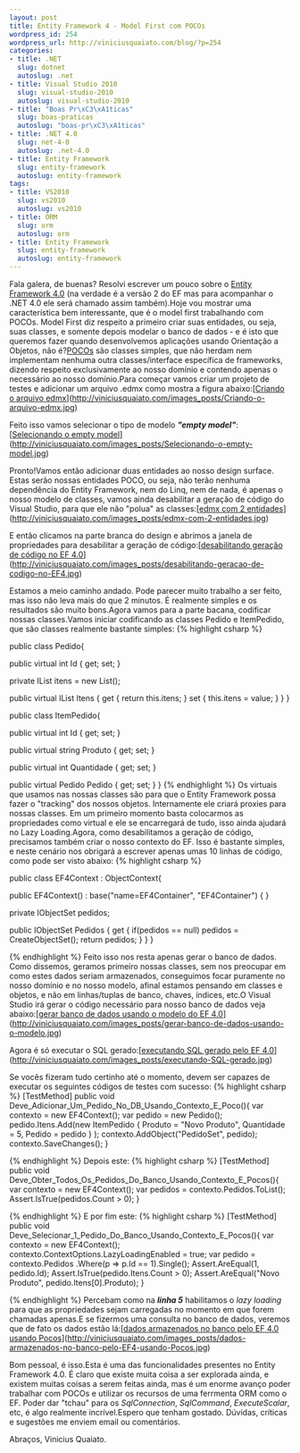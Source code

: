 ```yaml
--- 
layout: post
title: Entity Framework 4 - Model First com POCOs
wordpress_id: 254
wordpress_url: http://viniciusquaiato.com/blog/?p=254
categories: 
- title: .NET
  slug: dotnet
  autoslug: .net
- title: Visual Studio 2010
  slug: visual-studio-2010
  autoslug: visual-studio-2010
- title: "Boas Pr\xC3\xA1ticas"
  slug: boas-praticas
  autoslug: "boas-pr\xC3\xA1ticas"
- title: .NET 4.0
  slug: net-4-0
  autoslug: .net-4.0
- title: Entity Framework
  slug: entity-framework
  autoslug: entity-framework
tags: 
- title: VS2010
  slug: vs2010
  autoslug: vs2010
- title: ORM
  slug: orm
  autoslug: orm
- title: Entity Framework
  slug: entity-framework
  autoslug: entity-framework
---
```



Fala galera, de buenas? Resolvi escrever um pouco sobre o [Entity Framework 4.0](http://msdn.microsoft.com/en-us/library/bb399572%28VS.100%29.aspx) (na verdade é a versão 2 do EF mas para acompanhar o .NET 4.0 ele será chamado assim também).Hoje vou mostrar uma característica bem interessante, que é o model first trabalhando com POCOs. Model First diz respeito a primeiro criar suas entidades, ou seja, suas classes, e somente depois modelar o banco de dados - e é isto que queremos fazer quando desenvolvemos aplicações usando Orientação a Objetos, não é?[POCOs](http://en.wikipedia.org/wiki/Plain_Old_CLR_Object) são classes simples, que não herdam nem implementam nenhuma outra classes/interface específica de frameworks, dizendo respeito exclusivamente ao nosso domínio e contendo apenas o necessário ao nosso domínio.Para começar vamos criar um projeto de testes e adicionar um arquivo .edmx como mostra a figura abaixo:[[Criando o arquivo edmx](http://viniciusquaiato.com/images_posts/Criando-o-arquivo-edmx-300x190.jpg "Criando o arquivo edmx")](http://viniciusquaiato.com/images_posts/Criando-o-arquivo-edmx.jpg)



Feito isso vamos selecionar o tipo de modelo _**"empty model"**_:[[Selecionando o empty model](http://viniciusquaiato.com/images_posts/Selecionando-o-empty-model-300x266.jpg "Selecionando o empty model")](http://viniciusquaiato.com/images_posts/Selecionando-o-empty-model.jpg)



Pronto!Vamos então adicionar duas entidades ao nosso design surface. Estas serão nossas entidades POCO, ou seja, não terão nenhuma dependência do Entity Framework, nem do Linq, nem de nada, é apenas o nosso modelo de classes, vamos ainda desabilitar a geração de código do Visual Studio, para que ele não "polua" as classes:[[edmx com 2 entidades](http://viniciusquaiato.com/images_posts/edmx-com-2-entidades-300x181.jpg "edmx com 2 entidades")](http://viniciusquaiato.com/images_posts/edmx-com-2-entidades.jpg)



E então clicamos na parte branca do design e abrimos a janela de propriedades para desabilitar a geração de código:[[desabilitando geração de código no EF 4.0](http://viniciusquaiato.com/images_posts/desabilitando-geracao-de-codigo-no-EF4-300x157.jpg "desabilitando geração de código no EF4")](http://viniciusquaiato.com/images_posts/desabilitando-geracao-de-codigo-no-EF4.jpg)

Estamos a meio caminho andado. Pode parecer muito trabalho a ser feito, mas isso não leva mais do que 2 minutos. É realmente simples e os resultados são muito bons.Agora vamos para a parte bacana, codificar nossas classes.Vamos iniciar codificando as classes Pedido e ItemPedido, que são classes realmente bastante simples:
{% highlight csharp %}

public class Pedido{    

public virtual int Id { get;
    set;
    }
    
private IList<itempedido> itens = new List<itempedido>();
    
public virtual IList<itempedido> Itens    {        get {
return this.itens;
    }
        set { this.itens = value;
    }
    }
}


public class ItemPedido{    

public virtual int Id { get;
    set;
    }
    
public virtual string Produto { get;
    set;
    }
    
public virtual int Quantidade { get;
    set;
    }
    
public virtual Pedido Pedido { get;
    set;
    }
}
</itempedido></itempedido></itempedido>
{% endhighlight %}
Os virtuais que usamos nas nossas classes são para que o Entity Framework possa fazer o "tracking" dos nossos objetos. Internamente ele criará proxies para nossas classes. Em um primeiro momento basta colocarmos as propriedades como virtual e ele se encarregará de tudo, isso ainda ajudará no Lazy Loading.Agora, como desabilitamos a geração de código, precisamos também criar o nosso contexto do EF. Isso é bastante simples, e neste cenário nos obrigará a escrever apenas umas 10 linhas de código, como pode ser visto abaixo:
{% highlight csharp %}

public class EF4Context : ObjectContext{    

public EF4Context()        : base("name=EF4Container", "EF4Container") { }
    
private IObjectSet<pedido> pedidos;
    
public IObjectSet<pedido> Pedidos    {        get        {
if(pedidos == null)                pedidos = CreateObjectSet<pedido>();
return pedidos;
    }
    }
}


</pedido></pedido></pedido>
{% endhighlight %}
Feito isso nos resta apenas gerar o banco de dados. Como dissemos, geramos primeiro nossas classes, sem nos preocupar em como estes dados seriam armazenados, conseguimos focar puramente no nosso domínio e no nosso modelo, afinal estamos pensando em classes e objetos, e não em linhas/tuplas de banco, chaves, índices, etc.O Visual Studio irá gerar o código necessário para nosso banco de dados veja abaixo:[[gerar banco de dados usando o modelo do EF 4.0](http://viniciusquaiato.com/images_posts/gerar-banco-de-dados-usando-o-modelo-300x158.jpg "gerar banco de dados usando o modelo do EF4")](http://viniciusquaiato.com/images_posts/gerar-banco-de-dados-usando-o-modelo.jpg)



Agora é só executar o SQL gerado:[[executando SQL gerado pelo EF 4.0](http://viniciusquaiato.com/images_posts/executando-SQL-gerado-300x180.jpg "executando SQL gerado pelo EF4")](http://viniciusquaiato.com/images_posts/executando-SQL-gerado.jpg)

Se vocês fizeram tudo certinho até o momento, devem ser capazes de executar os seguintes códigos de testes com sucesso:
{% highlight csharp %}
[TestMethod]
public void Deve_Adicionar_Um_Pedido_No_DB_Usando_Contexto_E_Poco(){
var contexto = new EF4Context();
var pedido = new Pedido();
    pedido.Itens.Add(new ItemPedido    {        Produto = "Novo Produto",        Quantidade = 5,        Pedido = pedido    }
);
    contexto.AddObject("PedidoSet", pedido);
    contexto.SaveChanges();
    }

{% endhighlight %}
Depois este:
{% highlight csharp %}
[TestMethod]
public void Deve_Obter_Todos_Os_Pedidos_Do_Banco_Usando_Contexto_E_Pocos(){
var contexto = new EF4Context();
var pedidos = contexto.Pedidos.ToList();
    Assert.IsTrue(pedidos.Count > 0);
    }

{% endhighlight %}
E por fim este:
{% highlight csharp %}
[TestMethod]
public void Deve_Selecionar_1_Pedido_Do_Banco_Usando_Contexto_E_Pocos(){
var contexto = new EF4Context();
    contexto.ContextOptions.LazyLoadingEnabled = true;
var pedido = contexto.Pedidos                            .Where(p => p.Id == 1).Single();
    Assert.AreEqual(1, pedido.Id);
    Assert.IsTrue(pedido.Itens.Count > 0);
    Assert.AreEqual("Novo Produto", pedido.Itens[0].Produto);
    }



{% endhighlight %}
Percebam como na _**linha 5**_ habilitamos o _lazy loading_ para que as propriedades sejam carregadas no momento em que forem chamadas apenas.E se fizermos uma consulta no banco de dados, veremos que de fato os dados estão lá:[[dados armazenados no banco pelo EF 4.0 usando Pocos](http://viniciusquaiato.com/images_posts/dados-armazenados-no-banco-pelo-EF4-usando-Pocos-300x180.jpg "dados armazenados no banco pelo EF 4.0 usando Pocos")](http://viniciusquaiato.com/images_posts/dados-armazenados-no-banco-pelo-EF4-usando-Pocos.jpg)

Bom pessoal, é isso.Esta é uma das funcionalidades presentes no Entity Framework 4.0. É claro que existe muita coisa a ser explorada ainda, e existem muitas coisas a serem feitas ainda, mas é um enorme avanço poder trabalhar com POCOs e utilizar os recursos de uma ferrmenta ORM como o EF. Poder dar "tchau" para os _SqlConnection_, _SqlCommand_, _ExecuteScalar_, etc, é algo realmente incrível.Espero que tenham gostado. Dúvidas, críticas e sugestões me enviem email ou comentários.

Abraços,
Vinicius Quaiato.
